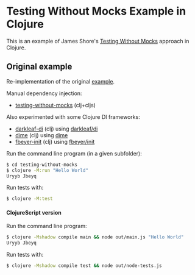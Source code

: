 # Testing Without Mocks Example in Clojure

This is an example of James Shore's [Testing Without Mocks](https://www.jamesshore.com/v2/projects/nullables/testing-without-mocks)  approach in Clojure.

## Original example

Re-implementation of the original [example](https://github.com/jamesshore/testing-without-mocks-example).

Manual dependency injection:
- [testing-without-mocks](testing-without-mocks/src/testing_without_mocks) (clj+cljs)

Also experimented with some Clojure DI frameworks:
- [darkleaf-di](darkleaf-di/src/testing_without_mocks) (clj) using [darkleaf/di](https://github.com/darkleaf/di)
- [dime](dime/src/testing_without_mocks) (clj) using [dime](https://github.com/kumarshantanu/dime)
- [fbeyer-init](fbeyer-init/src/testing_without_mocks) (clj) using [fbeyer/init](https://github.com/ferdinand-beyer/init)

Run the command line program (in a given subfolder):
```sh
$ cd testing-without-mocks
$ clojure -M:run "Hello World"
Uryyb Jbeyq
```

Run tests with:
```sh
$ clojure -M:test
```

#### ClojureScript version

Run the command line program:
```sh
$ clojure -Mshadow compile main && node out/main.js "Hello World"
Uryyb Jbeyq
```

Run tests with:
```sh
$ clojure -Mshadow compile test && node out/node-tests.js
```
